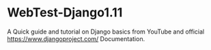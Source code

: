 # WebTest-Django1.11
A Quick guide and tutorial on Django basics from YouTube and official https://www.djangoproject.com/ Documentation.
